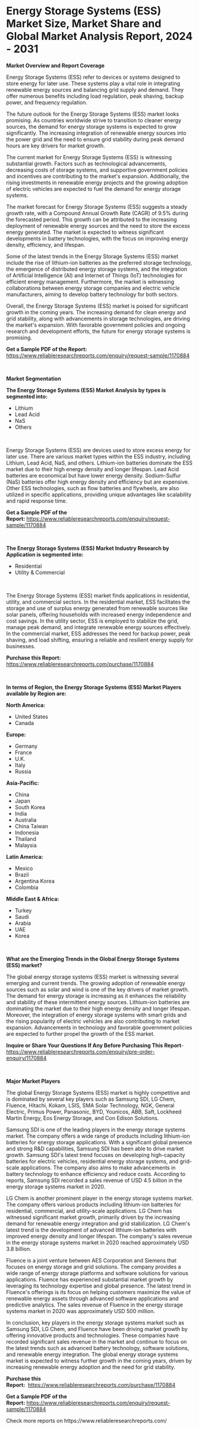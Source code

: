 <p><h1>Energy Storage Systems (ESS) Market Size, Market Share and Global Market Analysis Report, 2024 - 2031</h1></p><p><strong>Market Overview and Report Coverage</strong></p>
<p><p>Energy Storage Systems (ESS) refer to devices or systems designed to store energy for later use. These systems play a vital role in integrating renewable energy sources and balancing grid supply and demand. They offer numerous benefits including load regulation, peak shaving, backup power, and frequency regulation.</p><p>The future outlook for the Energy Storage Systems (ESS) market looks promising. As countries worldwide strive to transition to cleaner energy sources, the demand for energy storage systems is expected to grow significantly. The increasing integration of renewable energy sources into the power grid and the need to ensure grid stability during peak demand hours are key drivers for market growth.</p><p>The current market for Energy Storage Systems (ESS) is witnessing substantial growth. Factors such as technological advancements, decreasing costs of storage systems, and supportive government policies and incentives are contributing to the market's expansion. Additionally, the rising investments in renewable energy projects and the growing adoption of electric vehicles are expected to fuel the demand for energy storage systems.</p><p>The market forecast for Energy Storage Systems (ESS) suggests a steady growth rate, with a Compound Annual Growth Rate (CAGR) of 9.5% during the forecasted period. This growth can be attributed to the increasing deployment of renewable energy sources and the need to store the excess energy generated. The market is expected to witness significant developments in battery technologies, with the focus on improving energy density, efficiency, and lifespan.</p><p>Some of the latest trends in the Energy Storage Systems (ESS) market include the rise of lithium-ion batteries as the preferred storage technology, the emergence of distributed energy storage systems, and the integration of Artificial Intelligence (AI) and Internet of Things (IoT) technologies for efficient energy management. Furthermore, the market is witnessing collaborations between energy storage companies and electric vehicle manufacturers, aiming to develop battery technology for both sectors.</p><p>Overall, the Energy Storage Systems (ESS) market is poised for significant growth in the coming years. The increasing demand for clean energy and grid stability, along with advancements in storage technologies, are driving the market's expansion. With favorable government policies and ongoing research and development efforts, the future for energy storage systems is promising.</p></p>
<p><strong>Get a Sample PDF of the Report:</strong> <a href="https://www.reliableresearchreports.com/enquiry/request-sample/1170884">https://www.reliableresearchreports.com/enquiry/request-sample/1170884</a></p>
<p>&nbsp;</p>
<p><strong>Market Segmentation</strong></p>
<p><strong>The Energy Storage Systems (ESS) Market Analysis by types is segmented into:</strong></p>
<p><ul><li>Lithium</li><li>Lead Acid</li><li>NaS</li><li>Others</li></ul></p>
<p>&nbsp;</p>
<p><p>Energy Storage Systems (ESS) are devices used to store excess energy for later use. There are various market types within the ESS industry, including Lithium, Lead Acid, NaS, and others. Lithium-ion batteries dominate the ESS market due to their high energy density and longer lifespan. Lead Acid batteries are economical but have lower energy density. Sodium-Sulfur (NaS) batteries offer high energy density and efficiency but are expensive. Other ESS technologies, such as flow batteries and flywheels, are also utilized in specific applications, providing unique advantages like scalability and rapid response time.</p></p>
<p><strong>Get a Sample PDF of the Report:</strong>&nbsp;<a href="https://www.reliableresearchreports.com/enquiry/request-sample/1170884">https://www.reliableresearchreports.com/enquiry/request-sample/1170884</a></p>
<p>&nbsp;</p>
<p><strong>The Energy Storage Systems (ESS) Market Industry Research by Application is segmented into:</strong></p>
<p><ul><li>Residential</li><li>Utility & Commercial</li></ul></p>
<p>&nbsp;</p>
<p><p>The Energy Storage Systems (ESS) market finds applications in residential, utility, and commercial sectors. In the residential market, ESS facilitates the storage and use of surplus energy generated from renewable sources like solar panels, offering households with increased energy independence and cost savings. In the utility sector, ESS is employed to stabilize the grid, manage peak demand, and integrate renewable energy sources effectively. In the commercial market, ESS addresses the need for backup power, peak shaving, and load shifting, ensuring a reliable and resilient energy supply for businesses.</p></p>
<p><strong>Purchase this Report:</strong>&nbsp; <a href="https://www.reliableresearchreports.com/purchase/1170884">https://www.reliableresearchreports.com/purchase/1170884</a></p>
<p>&nbsp;</p>
<p><strong>In terms of Region, the Energy Storage Systems (ESS) Market Players available by Region are:</strong></p>
<p>
    <p> <strong> North America: </strong>
        <ul>
            <li>United States</li>
            <li>Canada</li>
        </ul>
        </p> 
    <p> <strong> Europe: </strong>
        <ul>
            <li>Germany</li>
            <li>France</li>
            <li>U.K.</li>
            <li>Italy</li>
            <li>Russia</li>
        </ul>
        </p> 
    <p> <strong> Asia-Pacific: </strong>
        <ul>
            <li>China</li>
            <li>Japan</li>
            <li>South Korea</li>
            <li>India</li>
            <li>Australia</li>
            <li>China Taiwan</li>
            <li>Indonesia</li>
            <li>Thailand</li>
            <li>Malaysia</li>
        </ul>
        </p> 
    <p> <strong> Latin America: </strong>
        <ul>
            <li>Mexico</li>
            <li>Brazil</li>
            <li>Argentina Korea</li>
            <li>Colombia</li>
        </ul>
        </p> 
    <p> <strong> Middle East & Africa: </strong>
        <ul>
            <li>Turkey</li>
            <li>Saudi</li>
            <li>Arabia</li>
            <li>UAE</li>
            <li>Korea</li>
        </ul>
    </p>
    </p>
<p>&nbsp;</p>
<p><strong>What are the Emerging Trends in the Global Energy Storage Systems (ESS) market?</strong></p>
<p><p>The global energy storage systems (ESS) market is witnessing several emerging and current trends. The growing adoption of renewable energy sources such as solar and wind is one of the key drivers of market growth. The demand for energy storage is increasing as it enhances the reliability and stability of these intermittent energy sources. Lithium-ion batteries are dominating the market due to their high energy density and longer lifespan. Moreover, the integration of energy storage systems with smart grids and the rising popularity of electric vehicles are also contributing to market expansion. Advancements in technology and favorable government policies are expected to further propel the growth of the ESS market.</p></p>
<p><strong>Inquire or Share Your Questions If Any Before Purchasing This Report</strong>- <a href="https://www.reliableresearchreports.com/enquiry/pre-order-enquiry/1170884">https://www.reliableresearchreports.com/enquiry/pre-order-enquiry/1170884</a></p>
<p>&nbsp;</p>
<p><strong>Major Market Players</strong></p>
<p><p>The global Energy Storage Systems (ESS) market is highly competitive and is dominated by several key players such as Samsung SDI, LG Chem, Fluence, Hitachi, Kokam, LSIS, SMA Solar Technology, NGK, General Electric, Primus Power, Panasonic, BYD, Younicos, ABB, Saft, Lockheed Martin Energy, Eos Energy Storage, and Con Edison Solutions. </p><p>Samsung SDI is one of the leading players in the energy storage systems market. The company offers a wide range of products including lithium-ion batteries for energy storage applications. With a significant global presence and strong R&D capabilities, Samsung SDI has been able to drive market growth. Samsung SDI's latest trend focuses on developing high-capacity batteries for electric vehicles, residential energy storage systems, and grid-scale applications. The company also aims to make advancements in battery technology to enhance efficiency and reduce costs. According to reports, Samsung SDI recorded a sales revenue of USD 4.5 billion in the energy storage systems market in 2020.</p><p>LG Chem is another prominent player in the energy storage systems market. The company offers various products including lithium-ion batteries for residential, commercial, and utility-scale applications. LG Chem has witnessed significant market growth, primarily driven by the increasing demand for renewable energy integration and grid stabilization. LG Chem's latest trend is the development of advanced lithium-ion batteries with improved energy density and longer lifespan. The company's sales revenue in the energy storage systems market in 2020 reached approximately USD 3.8 billion.</p><p>Fluence is a joint venture between AES Corporation and Siemens that focuses on energy storage and grid solutions. The company provides a wide range of energy storage platforms and software solutions for various applications. Fluence has experienced substantial market growth by leveraging its technology expertise and global presence. The latest trend in Fluence's offerings is its focus on helping customers maximize the value of renewable energy assets through advanced software applications and predictive analytics. The sales revenue of Fluence in the energy storage systems market in 2020 was approximately USD 500 million.</p><p>In conclusion, key players in the energy storage systems market such as Samsung SDI, LG Chem, and Fluence have been driving market growth by offering innovative products and technologies. These companies have recorded significant sales revenue in the market and continue to focus on the latest trends such as advanced battery technology, software solutions, and renewable energy integration. The global energy storage systems market is expected to witness further growth in the coming years, driven by increasing renewable energy adoption and the need for grid stability.</p></p>
<p><strong>Purchase this Report:</strong>&nbsp;&nbsp;<a href="https://www.reliableresearchreports.com/purchase/1170884">https://www.reliableresearchreports.com/purchase/1170884</a></p>
<p></p>
<p><strong>Get a Sample PDF of the Report:</strong>&nbsp;<a href="https://www.reliableresearchreports.com/enquiry/request-sample/1170884">https://www.reliableresearchreports.com/enquiry/request-sample/1170884</a></p>
<p>Check more reports on https://www.reliableresearchreports.com/</p>